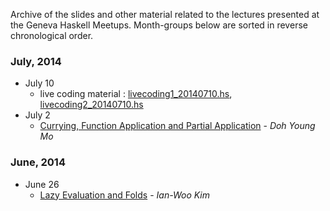Archive of the slides and other material related to the lectures presented at the Geneva Haskell Meetups. Month-groups below are sorted in reverse chronological order.

### July, 2014
 
* July 10 
    - live coding material : [livecoding1_20140710.hs](https://github.com/haskell-geneva/lectures/blob/master/livecoding1_20140710.hs), [livecoding2_20140710.hs](https://github.com/haskell-geneva/lectures/blob/master/livecoding2_20140710.hs)
* July 2
    - [Currying, Function Application and Partial Application](https://github.com/haskell-geneva/lectures/blob/master/talk20140702.pdf)  - _Doh Young Mo_

### June, 2014
* June 26 
    - [Lazy Evaluation and Folds](https://github.com/haskell-geneva/lectures/blob/master/talk20140626.pdf)  - _Ian-Woo Kim_


